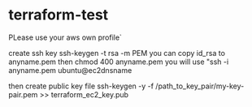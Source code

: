 # terraform-test
PLease use your aws own profile`

create ssh key
ssh-keygen -t rsa -m PEM 
you can copy id_rsa to anyname.pem
then
chmod 400 anyname.pem
you will use "ssh -i anyname.pem ubuntu@ec2dnsname

then create
public key file
ssh-keygen -y -f /path_to_key_pair/my-key-pair.pem >> terraform_ec2_key.pub
